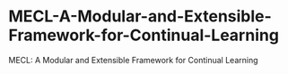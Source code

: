 # MECL-A-Modular-and-Extensible-Framework-for-Continual-Learning
MECL: A Modular and Extensible Framework for Continual Learning
